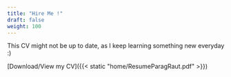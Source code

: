 ```yaml
---
title: "Hire Me !"
draft: false
weight: 100
---
```


This CV might not be up to date, as I keep learning something new everyday :)

[Download/View my CV]({{< static "home/ResumeParagRaut.pdf" >}})